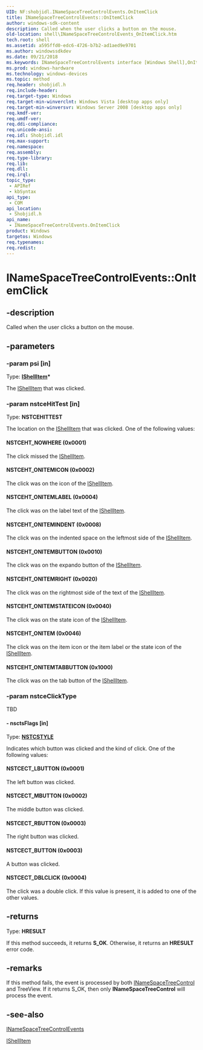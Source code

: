 ```yaml
---
UID: NF:shobjidl.INameSpaceTreeControlEvents.OnItemClick
title: INameSpaceTreeControlEvents::OnItemClick
author: windows-sdk-content
description: Called when the user clicks a button on the mouse.
old-location: shell\INameSpaceTreeControlEvents_OnItemClick.htm
tech.root: shell
ms.assetid: a595ffd0-edc6-4726-b7b2-ad1aed9e9701
ms.author: windowssdkdev
ms.date: 09/21/2018
ms.keywords: INameSpaceTreeControlEvents interface [Windows Shell],OnItemClick method, INameSpaceTreeControlEvents.OnItemClick, INameSpaceTreeControlEvents::OnItemClick, NSTCECT_BUTTON, NSTCECT_DBLCLICK, NSTCECT_LBUTTON, NSTCECT_MBUTTON, NSTCECT_RBUTTON, NSTCEHT_NOWHERE, NSTCEHT_ONITEM, NSTCEHT_ONITEMBUTTON, NSTCEHT_ONITEMICON, NSTCEHT_ONITEMINDENT, NSTCEHT_ONITEMLABEL, NSTCEHT_ONITEMRIGHT, NSTCEHT_ONITEMSTATEICON, NSTCEHT_ONITEMTABBUTTON, OnItemClick, OnItemClick method [Windows Shell], OnItemClick method [Windows Shell],INameSpaceTreeControlEvents interface, _shell_INameSpaceTreeControlEvents_OnItemClick, shell.INameSpaceTreeControlEvents_OnItemClick, shobjidl/INameSpaceTreeControlEvents::OnItemClick
ms.prod: windows-hardware
ms.technology: windows-devices
ms.topic: method
req.header: shobjidl.h
req.include-header: 
req.target-type: Windows
req.target-min-winverclnt: Windows Vista [desktop apps only]
req.target-min-winversvr: Windows Server 2008 [desktop apps only]
req.kmdf-ver: 
req.umdf-ver: 
req.ddi-compliance: 
req.unicode-ansi: 
req.idl: Shobjidl.idl
req.max-support: 
req.namespace: 
req.assembly: 
req.type-library: 
req.lib: 
req.dll: 
req.irql: 
topic_type:
 - APIRef
 - kbSyntax
api_type:
 - COM
api_location:
 - Shobjidl.h
api_name:
 - INameSpaceTreeControlEvents.OnItemClick
product: Windows
targetos: Windows
req.typenames: 
req.redist: 
---
```


# INameSpaceTreeControlEvents::OnItemClick


## -description


Called when the user clicks a button on the mouse.


## -parameters




### -param psi [in]

Type: <b><a href="https://msdn.microsoft.com/599b9c0a-df04-4dbd-a5a6-a8736eecc560">IShellItem</a>*</b>

The <a href="https://msdn.microsoft.com/599b9c0a-df04-4dbd-a5a6-a8736eecc560">IShellItem</a> that was clicked.


### -param nstceHitTest [in]

Type: <b>NSTCEHITTEST</b>

The location on the <a href="https://msdn.microsoft.com/599b9c0a-df04-4dbd-a5a6-a8736eecc560">IShellItem</a> that was clicked. One of the following values:



#### NSTCEHT_NOWHERE (0x0001)

The click missed the <a href="https://msdn.microsoft.com/599b9c0a-df04-4dbd-a5a6-a8736eecc560">IShellItem</a>.



#### NSTCEHT_ONITEMICON (0x0002)

The click was on the icon of the <a href="https://msdn.microsoft.com/599b9c0a-df04-4dbd-a5a6-a8736eecc560">IShellItem</a>.



#### NSTCEHT_ONITEMLABEL (0x0004)

The click was on the label text of the <a href="https://msdn.microsoft.com/599b9c0a-df04-4dbd-a5a6-a8736eecc560">IShellItem</a>.



#### NSTCEHT_ONITEMINDENT (0x0008)

The click was on the indented space on the leftmost side of the <a href="https://msdn.microsoft.com/599b9c0a-df04-4dbd-a5a6-a8736eecc560">IShellItem</a>.



#### NSTCEHT_ONITEMBUTTON (0x0010)

The click was on the expando button of the <a href="https://msdn.microsoft.com/599b9c0a-df04-4dbd-a5a6-a8736eecc560">IShellItem</a>.



#### NSTCEHT_ONITEMRIGHT (0x0020)

The click was on the rightmost side of the text of the <a href="https://msdn.microsoft.com/599b9c0a-df04-4dbd-a5a6-a8736eecc560">IShellItem</a>.



#### NSTCEHT_ONITEMSTATEICON (0x0040)

The click was on the state icon of the <a href="https://msdn.microsoft.com/599b9c0a-df04-4dbd-a5a6-a8736eecc560">IShellItem</a>.



#### NSTCEHT_ONITEM (0x0046)

The click was on the item icon or the item label or the state icon of the <a href="https://msdn.microsoft.com/599b9c0a-df04-4dbd-a5a6-a8736eecc560">IShellItem</a>.



#### NSTCEHT_ONITEMTABBUTTON (0x1000)

The click was on the tab button of the <a href="https://msdn.microsoft.com/599b9c0a-df04-4dbd-a5a6-a8736eecc560">IShellItem</a>.


### -param nstceClickType

TBD




#### - nsctsFlags [in]

Type: <b><a href="https://msdn.microsoft.com/879af1be-2eea-4ebd-b9ea-64b1db40682d">NSTCSTYLE</a></b>

Indicates which button was clicked and the kind of click. One of the following values:



#### NSTCECT_LBUTTON (0x0001)

The left button was clicked.



#### NSTCECT_MBUTTON (0x0002)

The middle button was clicked.



#### NSTCECT_RBUTTON (0x0003)

The right button was clicked.



#### NSTCECT_BUTTON (0x0003)

A button was clicked.



#### NSTCECT_DBLCLICK (0x0004)

The click was a double click. If this value is present, it is added to one of the other values.


## -returns



Type: <b>HRESULT</b>

If this method succeeds, it returns <b xmlns:loc="http://microsoft.com/wdcml/l10n">S_OK</b>. Otherwise, it returns an <b xmlns:loc="http://microsoft.com/wdcml/l10n">HRESULT</b> error code.




## -remarks



If this method fails, the event is processed by both <a href="https://msdn.microsoft.com/2072cb3c-e540-4708-bfe8-33fff3a190bd">INameSpaceTreeControl</a> and TreeView. If it returns S_OK, then only <b>INameSpaceTreeControl</b> will process the event.




## -see-also




<a href="https://msdn.microsoft.com/496fa657-c27c-4f6c-a137-fb0d393aa284">INameSpaceTreeControlEvents</a>



<a href="https://msdn.microsoft.com/599b9c0a-df04-4dbd-a5a6-a8736eecc560">IShellItem</a>
 

 

